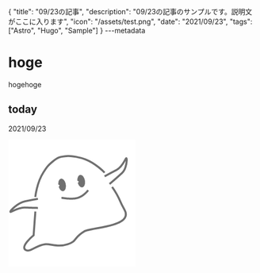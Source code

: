 {
  "title": "09/23の記事",
  "description": "09/23の記事のサンプルです。説明文がここに入ります",
  "icon": "/assets/test.png",
  "date": "2021/09/23",
  "tags": ["Astro", "Hugo", "Sample"]
}
---metadata

# hoge
hogehoge

## today
2021/09/23

![img](/assets/test.png)
